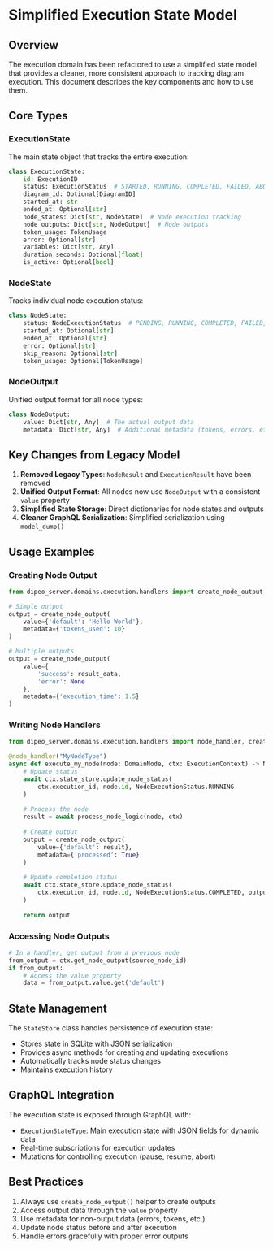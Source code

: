 # Simplified Execution State Model

## Overview

The execution domain has been refactored to use a simplified state model that provides a cleaner, more consistent approach to tracking diagram execution. This document describes the key components and how to use them.

## Core Types

### ExecutionState
The main state object that tracks the entire execution:

```python
class ExecutionState:
    id: ExecutionID
    status: ExecutionStatus  # STARTED, RUNNING, COMPLETED, FAILED, ABORTED
    diagram_id: Optional[DiagramID]
    started_at: str
    ended_at: Optional[str]
    node_states: Dict[str, NodeState]  # Node execution tracking
    node_outputs: Dict[str, NodeOutput]  # Node outputs
    token_usage: TokenUsage
    error: Optional[str]
    variables: Dict[str, Any]
    duration_seconds: Optional[float]
    is_active: Optional[bool]
```

### NodeState
Tracks individual node execution status:

```python
class NodeState:
    status: NodeExecutionStatus  # PENDING, RUNNING, COMPLETED, FAILED, SKIPPED
    started_at: Optional[str]
    ended_at: Optional[str]
    error: Optional[str]
    skip_reason: Optional[str]
    token_usage: Optional[TokenUsage]
```

### NodeOutput
Unified output format for all node types:

```python
class NodeOutput:
    value: Dict[str, Any]  # The actual output data
    metadata: Dict[str, Any]  # Additional metadata (tokens, errors, etc.)
```

## Key Changes from Legacy Model

1. **Removed Legacy Types**: `NodeResult` and `ExecutionResult` have been removed
2. **Unified Output Format**: All nodes now use `NodeOutput` with a consistent `value` property
3. **Simplified State Storage**: Direct dictionaries for node states and outputs
4. **Cleaner GraphQL Serialization**: Simplified serialization using `model_dump()`

## Usage Examples

### Creating Node Output

```python
from dipeo_server.domains.execution.handlers import create_node_output

# Simple output
output = create_node_output(
    value={'default': 'Hello World'},
    metadata={'tokens_used': 10}
)

# Multiple outputs
output = create_node_output(
    value={
        'success': result_data,
        'error': None
    },
    metadata={'execution_time': 1.5}
)
```

### Writing Node Handlers

```python
from dipeo_server.domains.execution.handlers import node_handler, create_node_output

@node_handler("MyNodeType")
async def execute_my_node(node: DomainNode, ctx: ExecutionContext) -> NodeOutput:
    # Update status
    await ctx.state_store.update_node_status(
        ctx.execution_id, node.id, NodeExecutionStatus.RUNNING
    )
    
    # Process the node
    result = await process_node_logic(node, ctx)
    
    # Create output
    output = create_node_output(
        value={'default': result},
        metadata={'processed': True}
    )
    
    # Update completion status
    await ctx.state_store.update_node_status(
        ctx.execution_id, node.id, NodeExecutionStatus.COMPLETED, output
    )
    
    return output
```

### Accessing Node Outputs

```python
# In a handler, get output from a previous node
from_output = ctx.get_node_output(source_node_id)
if from_output:
    # Access the value property
    data = from_output.value.get('default')
```

## State Management

The `StateStore` class handles persistence of execution state:

- Stores state in SQLite with JSON serialization
- Provides async methods for creating and updating executions
- Automatically tracks node status changes
- Maintains execution history

## GraphQL Integration

The execution state is exposed through GraphQL with:

- `ExecutionStateType`: Main execution state with JSON fields for dynamic data
- Real-time subscriptions for execution updates
- Mutations for controlling execution (pause, resume, abort)

## Best Practices

1. Always use `create_node_output()` helper to create outputs
2. Access output data through the `value` property
3. Use metadata for non-output data (errors, tokens, etc.)
4. Update node status before and after execution
5. Handle errors gracefully with proper error outputs